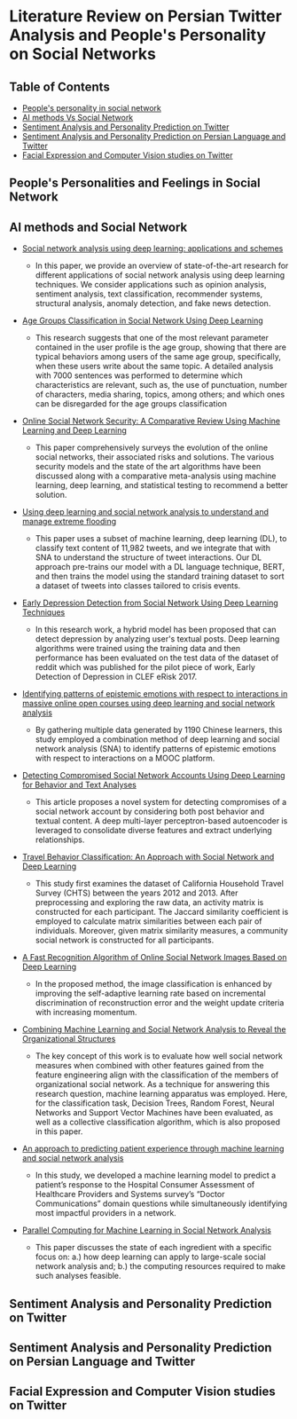 # Literature Review on Persian Twitter Analysis and People's Personality on Social Networks

## Table of Contents

- [People's personality in social network](#People's-personalities-and-feelings--in-social-network)
- [AI methods Vs Social Network](#AI-methods-and-Social-Network)
- [Sentiment Analysis and Personality Prediction on Twitter](#Sentiment-Analysis-and-Personality-Prediction-on-Twitter)
- [Sentiment Analysis and Personality Prediction on Persian Language and Twitter](#Sentiment-Analysis-and-Personality-Prediction-on-Persian-Language-and-Twitter)
- [Facial Expression and Computer Vision studies on Twitter](#Facial-Expression-and-Computer-Vision-studies-on-Twitter)

## People's Personalities and Feelings in Social Network


## AI methods and Social Network

- [Social network analysis using deep learning: applications and schemes](https://link.springer.com/article/10.1007/s13278-021-00799-z)
  + In this paper, we provide an overview of state-of-the-art research for different applications of social network analysis using deep learning techniques. We consider applications such as opinion analysis, sentiment analysis, text classification, recommender systems, structural analysis, anomaly detection, and fake news detection.
 
- [Age Groups Classification in Social Network Using Deep Learning](https://ieeexplore.ieee.org/abstract/document/7932459)
  + This research suggests that one of the most relevant parameter contained in the user profile is the age group, showing that there are typical behaviors among users of the same age group, specifically, when these users write about the same topic. A detailed analysis with 7000 sentences was performed to determine which characteristics are relevant, such as, the use of punctuation, number of characters, media sharing, topics, among others; and which ones can be disregarded for the age groups classification
 
- [Online Social Network Security: A Comparative Review Using Machine Learning and Deep Learning](https://link.springer.com/article/10.1007/s11063-020-10416-3)
  + This paper comprehensively surveys the evolution of the online social networks, their associated risks and solutions. The various security models and the state of the art algorithms have been discussed along with a comparative meta-analysis using machine learning, deep learning, and statistical testing to recommend a better solution.
 
- [Using deep learning and social network analysis to understand and manage extreme flooding](https://onlinelibrary.wiley.com/doi/abs/10.1111/1468-5973.12311)
  + This paper uses a subset of machine learning, deep learning (DL), to classify text content of 11,982 tweets, and we integrate that with SNA to understand the structure of tweet interactions. Our DL approach pre-trains our model with a DL language technique, BERT, and then trains the model using the standard training dataset to sort a dataset of tweets into classes tailored to crisis events.

- [Early Depression Detection from Social Network Using Deep Learning Techniques](https://ieeexplore.ieee.org/abstract/document/9231008)
  + In this research work, a hybrid model has been proposed that can detect depression by analyzing user's textual posts. Deep learning algorithms were trained using the training data and then performance has been evaluated on the test data of the dataset of reddit which was published for the pilot piece of work, Early Detection of Depression in CLEF eRisk 2017.
 
- [Identifying patterns of epistemic emotions with respect to interactions in massive online open courses using deep learning and social network analysis](https://www.sciencedirect.com/science/article/abs/pii/S0747563221001667)
  + By gathering multiple data generated by 1190 Chinese learners, this study employed a combination method of deep learning and social network analysis (SNA) to identify patterns of epistemic emotions with respect to interactions on a MOOC platform.
 
- [Detecting Compromised Social Network Accounts Using Deep Learning for Behavior and Text Analyses](https://www.igi-global.com/article/detecting-compromised-social-network-accounts-using-deep-learning-for-behavior-and-text-analyses/274340)
  + This article proposes a novel system for detecting compromises of a social network account by considering both post behavior and textual content. A deep multi-layer perceptron-based autoencoder is leveraged to consolidate diverse features and extract underlying relationships.

- [Travel Behavior Classification: An Approach with Social Network and Deep Learning](https://journals.sagepub.com/doi/abs/10.1177/0361198118772723)
  + This study first examines the dataset of California Household Travel Survey (CHTS) between the years 2012 and 2013. After preprocessing and exploring the raw data, an activity matrix is constructed for each participant. The Jaccard similarity coefficient is employed to calculate matrix similarities between each pair of individuals. Moreover, given matrix similarity measures, a community social network is constructed for all participants.

- [A Fast Recognition Algorithm of Online Social Network Images Based on Deep Learning](https://web.p.ebscohost.com/abstract?direct=true&profile=ehost&scope=site&authtype=crawler&jrnl=07650019&AN=141469465&h=zjCtzHiUvxX2NAELCmkIMcUDU2vwv%2fwTjcHqAUJS%2fiSYpNi7YKJxdQWYQE%2ffl7HXbrQmkpDzcG5Mx8pqUB%2bPNw%3d%3d&crl=c&resultNs=AdminWebAuth&resultLocal=ErrCrlNotAuth&crlhashurl=login.aspx%3fdirect%3dtrue%26profile%3dehost%26scope%3dsite%26authtype%3dcrawler%26jrnl%3d07650019%26AN%3d141469465)
  + In the proposed method, the image classification is enhanced by improving the self-adaptive learning rate based on incremental discrimination of reconstruction error and the weight update criteria with increasing momentum.

- [Combining Machine Learning and Social Network Analysis to Reveal the Organizational Structures](https://www.mdpi.com/2076-3417/10/5/1699)
  + The key concept of this work is to evaluate how well social network measures when combined with other features gained from the feature engineering align with the classification of the members of organizational social network. As a technique for answering this research question, machine learning apparatus was employed. Here, for the classification task, Decision Trees, Random Forest, Neural Networks and Support Vector Machines have been evaluated, as well as a collective classification algorithm, which is also proposed in this paper.

- [An approach to predicting patient experience through machine learning and social network analysis](https://academic.oup.com/jamia/article-abstract/27/12/1834/5940446)
  + In this study, we developed a machine learning model to predict a patient’s response to the Hospital Consumer Assessment of Healthcare Providers and Systems survey’s “Doctor Communications” domain questions while simultaneously identifying most impactful providers in a network.

- [Parallel Computing for Machine Learning in Social Network Analysis](https://ieeexplore.ieee.org/abstract/document/7965209)
  + This paper discusses the state of each ingredient with a specific focus on: a.) how deep learning can apply to large-scale social network analysis and; b.) the computing resources required to make such analyses feasible.


## Sentiment Analysis and Personality Prediction on Twitter


## Sentiment Analysis and Personality Prediction on Persian Language and Twitter


## Facial Expression and Computer Vision studies on Twitter

